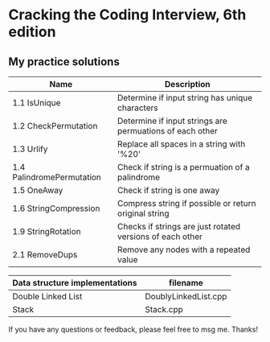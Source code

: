# Cracking the Coding Interview, 6th edition

## My practice solutions


Name | Description
--- | ---
1.1 IsUnique | Determine if input string has unique characters
1.2 CheckPermutation | Determine if input strings are permuations of each other
1.3 Urlify | Replace all spaces in a string with '%20'
1.4 PalindromePermutation | Check if string is a permuation of a palindrome
1.5 OneAway | Check if string is one away
1.6 StringCompression | Compress string if possible or return original string
1.9 StringRotation | Checks if strings are just rotated versions of each other
2.1 RemoveDups | Remove any nodes with a repeated value

Data structure implementations | filename
--- | ---
Double Linked List | DoublyLinkedList.cpp
Stack | Stack.cpp

If you have any questions or feedback, please feel free to msg me. Thanks!